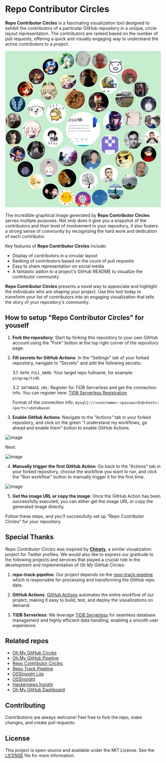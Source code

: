 # Repo Contributor Circles

**Repo Contributor Circles** is a fascinating visualization tool designed to exhibit the contributors of a particular GitHub repository in a unique, circle layout representation. The contributors are ranked based on the number of pull requests, offering a quick and visually engaging way to understand the active contributors to a project.

![](/circle.png)

The incredible graphical image generated by **Repo Contributor Circles** serves multiple purposes. Not only does it give you a snapshot of the contributors and their level of involvement in your repository, it also fosters a strong sense of community by recognizing the hard work and dedication of each contributor.

Key features of **Repo Contributor Circles** include:

- Display of contributors in a circular layout
- Ranking of contributors based on the count of pull requests
- Easy to share representation on social media
- A fantastic addon to a project's GitHub README to visualize the contributor community

**Repo Contributor Circles** presents a novel way to appreciate and highlight the individuals who are shaping your project. Use this tool today to transform your list of contributors into an engaging visualization that tells the story of your repository's community.


## How to setup "Repo Contributor Circles" for youself

1. **Fork the repository**: Start by forking this repository to your own GitHub account using the "Fork" button at the top right corner of the repository page.

2. **Fill secrets for GitHub Actions**: In the "Settings" tab of your forked repository, navigate to "Secrets" and add the following secrets:

   3.1. `REPO_FULL_NAME`: Your target repo fullname, for example: `pingcap/tidb`.
   
   3.2. `DATABASE_URL`: Register for TiDB Serverless and get the connection info. You can register here: [TiDB Serverless Registration](https://tidbcloud.com/?utm_source=github_circles&utm_medium=github_circles&utm_campaign=github_circles)

   Format of the connection info: `mysql2://<username>:<password>@<host>:<port>/<database>`


3. **Enable GitHub Actions**: Navigate to the "Actions" tab in your forked repository, and click on the green "I understand my workflows, go ahead and enable them" button to enable GitHub Actions.

![image](https://github.com/hooopo/oh-my-github-circles/assets/63877/5b1b31b8-bfc7-416d-917c-8e6403b419ac)

Next:

![image](https://github.com/hooopo/oh-my-github-circles/assets/63877/28f90221-e463-4f44-8f35-4f4eaa2cbac1)



4. **Manually trigger the first GitHub Action**: Go back to the "Actions" tab in your forked repository, choose the workflow you want to run, and click the "Run workflow" button to manually trigger it for the first time.

![image](https://github.com/hooopo/oh-my-github-circles/assets/63877/d883ab0b-e9d6-40a7-a9a5-dd3ae87c58fc)


5. **Get the image URL or copy the image**: Once the GitHub Action has been successfully executed, you can either get the image URL or copy the generated image directly.

Follow these steps, and you'll successfully set up "Repo Contributor Circles" for your repository.

## Special Thanks

_Repo Contributor Circles_ was inspired by [**Chirpty**](https://chirpty.com/), a similar visualization project for Twitter profiles. We would also like to express our gratitude to the following projects and services that played a crucial role in the development and implementation of _Oh My GitHub Circles_:

1. **repo-track-pipeline**: Our project depends on the [repo-track-pipeline](https://github.com/hooopo/repo-track-pipeline) which is responsible for processing and transforming the GitHub repo data.

2. **GitHub Actions**: [GitHub Actions](https://github.com/features/actions) automates the entire workflow of our project, making it easy to build, test, and deploy the visualizations on demand.

3. **TiDB Serverless**: We leverage [TiDB Serverless](https://tidbcloud.com/?utm_source=github_circles&utm_medium=github_circles&utm_campaign=github_circles) for seamless database management and highly efficient data handling, enabling a smooth user experience.


## Related repos

* [Oh My GitHub Circles](https://github.com/hooopo/oh-my-github-circles)
* [Oh My GitHub Pipeline](https://github.com/hooopo/oh-my-github-pipeline)
* [Repo Contributor Circles](https://github.com/hooopo/repo-contributor-circles)
* [Repo Track Pipeline](https://github.com/hooopo/repo-track-pipeline)
* [OSSInsight Lite](https://github.com/pingcap/ossinsight-lite)
* [OSSInsight](https://github.com/pingcap/ossinsight)
* [Hackernews Insight](https://github.com/hooopo/hackernews-insight)
* [Oh My GitHub Dashboard](https://github.com/hooopo/oh-my-github-dashboard)


## Contributing

Contributions are always welcome! Feel free to fork the repo, make changes, and create pull requests.

## License

This project is open-source and available under the MIT License. See the [LICENSE](LICENSE) file for more information.
